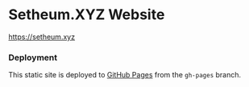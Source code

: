 # Setheum.XYZ Website
https://setheum.xyz
### Deployment
This static site is deployed to [GitHub Pages](https://pages.github.com/) from the `gh-pages` branch.
